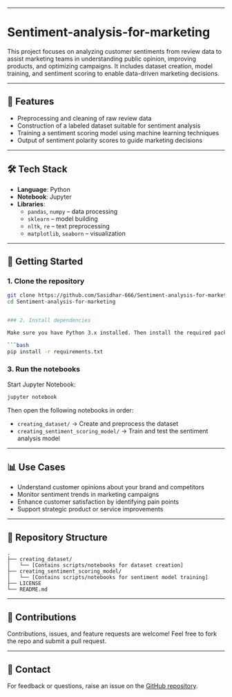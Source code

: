
---

# Sentiment-analysis-for-marketing

This project focuses on analyzing customer sentiments from review data to assist marketing teams in understanding public opinion, improving products, and optimizing campaigns. It includes dataset creation, model training, and sentiment scoring to enable data-driven marketing decisions.

---

## 📌 Features

- Preprocessing and cleaning of raw review data
- Construction of a labeled dataset suitable for sentiment analysis
- Training a sentiment scoring model using machine learning techniques
- Output of sentiment polarity scores to guide marketing decisions

---

## 🛠️ Tech Stack

- **Language**: Python  
- **Notebook**: Jupyter  
- **Libraries**:  
  - `pandas`, `numpy` – data processing  
  - `sklearn` – model building  
  - `nltk`, `re` – text preprocessing  
  - `matplotlib`, `seaborn` – visualization

---

## 🚀 Getting Started

### 1. Clone the repository

```bash
git clone https://github.com/Sasidhar-666/Sentiment-analysis-for-marketing.git
cd Sentiment-analysis-for-marketing


### 2. Install dependencies

Make sure you have Python 3.x installed. Then install the required packages:

```bash
pip install -r requirements.txt
```


### 3. Run the notebooks

Start Jupyter Notebook:

```bash
jupyter notebook
```

Then open the following notebooks in order:

* `creating_dataset/` → Create and preprocess the dataset
* `creating_sentiment_scoring_model/` → Train and test the sentiment analysis model

---

## 📊 Use Cases

* Understand customer opinions about your brand and competitors
* Monitor sentiment trends in marketing campaigns
* Enhance customer satisfaction by identifying pain points
* Support strategic product or service improvements

---

## 📁 Repository Structure

```
.
├── creating_dataset/
│   └── [Contains scripts/notebooks for dataset creation]
├── creating_sentiment_scoring_model/
│   └── [Contains scripts/notebooks for sentiment model training]
├── LICENSE
└── README.md
```

---

## 🙌 Contributions

Contributions, issues, and feature requests are welcome!
Feel free to fork the repo and submit a pull request.

---

## 📧 Contact

For feedback or questions, raise an issue on the [GitHub repository](https://github.com/Sasidhar-666/Sentiment-analysis-for-marketing/issues).

```
